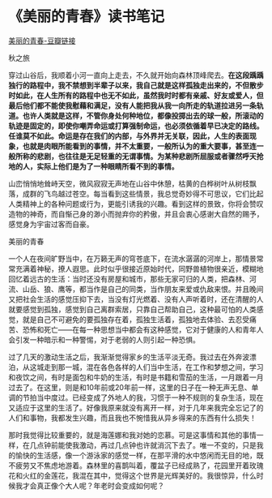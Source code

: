 # 《美丽的青春》读书笔记
[美丽的青春-豆瓣链接](https://book.douban.com/subject/19967333/)

秋之旅

穿过山谷后，我顺着小河一直向上走去，不久就开始向森林顶峰爬去。**在这段踽踽独行的路程中，我不禁想到半辈子以来，我自己就是这样孤独走出来的，不但散步时如此，在人生所有的路程中也无不如此，虽然我时时都有亲戚、好友或爱人，但最后他们都不能使我慰藉和满足，没有人能把我从我一向所走的轨道拉进另一条轨道。也许人类就是这样，不管你身处何种地位，都像投掷出去的球一般，所滚动的轨迹是固定的，即使你嘲弄命运或打算强制命运，也必须依循着早已决定的路线。任谁莫不如此。命运是存在我们的内部，与外界并无关联，因此，人生的表面现象，也就是肉眼所能看到的事情，并不太重要，一般所认为的重大要事，甚至连一般所称的悲剧，也往往是无足轻重的无谓事情。为某种悲剧所屈服或者骤然呼天抢地的人，实际上他们是为了一种眼睛所看不到的事情。**

山峦悄悄地耸峙天空，微风寂寂无声地在山谷中休憩，枯黄的白桦树叶从树枝飘落，成群的飞鸟越过苍空。每当看到这些情景，我总觉奇妙得不可思议，它们比起人类精神上的各种问题或行为，更能引诱我的兴趣。看到这样的景致，你将会赞叹造物的神奇，而自惭己身的渺小而抛弃你的矜傲，并且会衷心感谢大自然的赐予，感觉身为宇宙过客而自豪。

美丽的青春

一个人在夜间旷野当中，在万籁无声的穹苍底下，在流水潺潺的河岸上，那情景常常充满着神秘，撩人遐思。此时似乎很接近原始时代，同野兽植物很亲近，模糊地回忆着远古的生活：当时还没有房屋和城市，那些无家可归的人类，把森林、河流、山岳、狼、鹰等，都当作是自己的同类，当作朋友来爱或仇敌来恨。并且晚间又把社会生活的感觉压抑下去，当没有灯光燃着、没有人声听着时，还在清醒的人就要感觉到孤独，感觉到自己离群索居，只靠自己帮助自己，这种最可怕的人类感觉，就是自己不可避免的要孤独存在着，孤独生活着，孤独地去体验、去忍受痛苦、恐怖和死亡——在每一种思想当中都会有这种感觉，它对于健康的人和青年人会引发一种暗示和一种警惕，对于老弱的人则引起一种恐惧。

过了几天的激动生活之后，我渐渐觉得家乡的生活平淡无奇。我过去在外奔波漂泊，从这城走到那一城，混在各色各样的人们当中生活，在工作和梦想之间，学习和夜饮之间，有时是面包和牛奶的生活，有时是书籍和雪茄的生活，一月跟着一月过去了。在这里，则是和10年前或20年前一样，这里的日子在一种无声无息、单调的节拍当中度过。已经变成了外地人的我，习惯于一种不规则的复杂生活，现在又适应于这里的生活了。好像我原来就没有离开一样，对于几年来我完全忘记了的人们和事物，我都发生兴趣，而且我也不惋惜我从异乡得来的东西有什么损失！

那时我觉得比较重要的，就是海莲娜和我对她的恋慕。可是这事情和其他的事情一样，在几点钟前能使我激动，再过几点钟也许就消沉下去了。唯一不变的，只是我的愉快的生活感，像一个游泳家的感觉一样，在那平滑的水中悠闲而无目的地，既不疲劳又不焦虑地游着。森林里的喜鹊叫着，覆盆子已经成熟了，花园里开着玫瑰花和火红的金莲花，我混在其中，觉得这个世界是光辉美好的。我很惊异，什么时候我才会真正像个大人呢？年老时会变成如何呢？